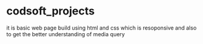 # codsoft_projects
it is basic web page build using html and css which is resoponsive and also to get the better understanding of media query

